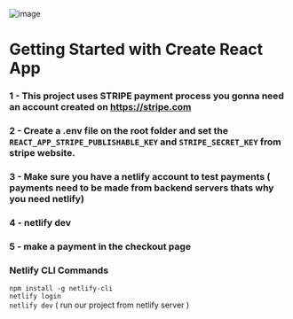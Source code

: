 ![image](https://user-images.githubusercontent.com/43939417/225861083-db85746e-3141-4bb5-90d5-d25a2c478f6e.png)

# Getting Started with Create React App
### 1 - This project uses STRIPE payment process you gonna need an account created on https://stripe.com
### 2 - Create a .env file on the root folder and set the `REACT_APP_STRIPE_PUBLISHABLE_KEY` and `STRIPE_SECRET_KEY` from stripe website.
### 3 - Make sure you have a netlify account to test payments ( payments need to be made from backend servers thats why you need netlify)
### 4 - netlify dev
### 5 - make a payment in the checkout page

### Netlify CLI Commands
`npm install -g netlify-cli` <br />
`netlify login` <br />
`netlify dev` ( run our project from netlify server )

